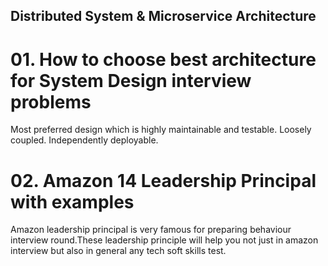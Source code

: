 ## Distributed System & Microservice Architecture
# 01. How to choose best architecture for System Design interview problems
Most preferred design which is highly maintainable and testable. Loosely coupled. Independently deployable.
# 02. Amazon 14 Leadership Principal with examples
Amazon leadership principal is very famous for preparing behaviour interview round.These leadership principle will help you not just in amazon interview but also in general any tech soft skills test.